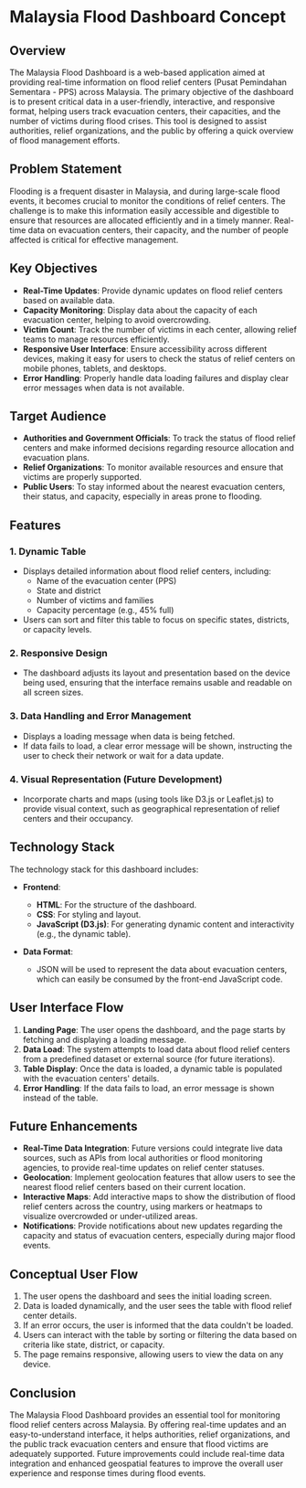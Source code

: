 # Malaysia Flood Dashboard Concept

## Overview
The Malaysia Flood Dashboard is a web-based application aimed at providing real-time information on flood relief centers (Pusat Pemindahan Sementara - PPS) across Malaysia. The primary objective of the dashboard is to present critical data in a user-friendly, interactive, and responsive format, helping users track evacuation centers, their capacities, and the number of victims during flood crises. This tool is designed to assist authorities, relief organizations, and the public by offering a quick overview of flood management efforts.

## Problem Statement
Flooding is a frequent disaster in Malaysia, and during large-scale flood events, it becomes crucial to monitor the conditions of relief centers. The challenge is to make this information easily accessible and digestible to ensure that resources are allocated efficiently and in a timely manner. Real-time data on evacuation centers, their capacity, and the number of people affected is critical for effective management.

## Key Objectives
- **Real-Time Updates**: Provide dynamic updates on flood relief centers based on available data.
- **Capacity Monitoring**: Display data about the capacity of each evacuation center, helping to avoid overcrowding.
- **Victim Count**: Track the number of victims in each center, allowing relief teams to manage resources efficiently.
- **Responsive User Interface**: Ensure accessibility across different devices, making it easy for users to check the status of relief centers on mobile phones, tablets, and desktops.
- **Error Handling**: Properly handle data loading failures and display clear error messages when data is not available.

## Target Audience
- **Authorities and Government Officials**: To track the status of flood relief centers and make informed decisions regarding resource allocation and evacuation plans.
- **Relief Organizations**: To monitor available resources and ensure that victims are properly supported.
- **Public Users**: To stay informed about the nearest evacuation centers, their status, and capacity, especially in areas prone to flooding.

## Features
### 1. **Dynamic Table**
   - Displays detailed information about flood relief centers, including:
     - Name of the evacuation center (PPS)
     - State and district
     - Number of victims and families
     - Capacity percentage (e.g., 45% full)
   - Users can sort and filter this table to focus on specific states, districts, or capacity levels.

### 2. **Responsive Design**
   - The dashboard adjusts its layout and presentation based on the device being used, ensuring that the interface remains usable and readable on all screen sizes.

### 3. **Data Handling and Error Management**
   - Displays a loading message when data is being fetched.
   - If data fails to load, a clear error message will be shown, instructing the user to check their network or wait for a data update.
   
### 4. **Visual Representation (Future Development)**
   - Incorporate charts and maps (using tools like D3.js or Leaflet.js) to provide visual context, such as geographical representation of relief centers and their occupancy.

## Technology Stack
The technology stack for this dashboard includes:
- **Frontend**:
  - **HTML**: For the structure of the dashboard.
  - **CSS**: For styling and layout.
  - **JavaScript (D3.js)**: For generating dynamic content and interactivity (e.g., the dynamic table).
  
- **Data Format**:
  - JSON will be used to represent the data about evacuation centers, which can easily be consumed by the front-end JavaScript code.

## User Interface Flow
1. **Landing Page**: The user opens the dashboard, and the page starts by fetching and displaying a loading message.
2. **Data Load**: The system attempts to load data about flood relief centers from a predefined dataset or external source (for future iterations).
3. **Table Display**: Once the data is loaded, a dynamic table is populated with the evacuation centers' details.
4. **Error Handling**: If the data fails to load, an error message is shown instead of the table.

## Future Enhancements
- **Real-Time Data Integration**: Future versions could integrate live data sources, such as APIs from local authorities or flood monitoring agencies, to provide real-time updates on relief center statuses.
- **Geolocation**: Implement geolocation features that allow users to see the nearest flood relief centers based on their current location.
- **Interactive Maps**: Add interactive maps to show the distribution of flood relief centers across the country, using markers or heatmaps to visualize overcrowded or under-utilized areas.
- **Notifications**: Provide notifications about new updates regarding the capacity and status of evacuation centers, especially during major flood events.

## Conceptual User Flow
1. The user opens the dashboard and sees the initial loading screen.
2. Data is loaded dynamically, and the user sees the table with flood relief center details.
3. If an error occurs, the user is informed that the data couldn't be loaded.
4. Users can interact with the table by sorting or filtering the data based on criteria like state, district, or capacity.
5. The page remains responsive, allowing users to view the data on any device.

## Conclusion
The Malaysia Flood Dashboard provides an essential tool for monitoring flood relief centers across Malaysia. By offering real-time updates and an easy-to-understand interface, it helps authorities, relief organizations, and the public track evacuation centers and ensure that flood victims are adequately supported. Future improvements could include real-time data integration and enhanced geospatial features to improve the overall user experience and response times during flood events.


